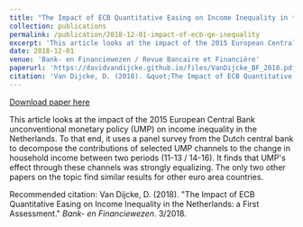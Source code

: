 ```yaml
---
title: "The Impact of ECB Quantitative Easing on Income Inequality in the Netherlands: a First Assessment"
collection: publications
permalink: /publication/2018-12-01-impact-of-ecb-qe-inequality
excerpt: 'This article looks at the impact of the 2015 European Central Bank unconventional monetary policy (UMP) on income inequality in the Netherlands. To that end, it uses a panel survey from the Dutch central bank to decompose the contributions of selected UMP channels to the change in household income between two periods (11-13 / 14-16). It finds that UMP&apos;s effect through these channels was strongly equalizing. The only two other papers on the topic find similar results for other euro area countries.'
date: 2018-12-01
venue: 'Bank- en Financiewezen / Revue Bancaire et Financière'
paperurl: 'https://davidvandijcke.github.io/files/VanDijcke_BF_2018.pdf'
citation: 'Van Dijcke, D. (2018). &quot;The Impact of ECB Quantitative Easing on Income Inequality in the Netherlands: a First Assessment.&quot;  <i>Bank- en Financiewezen</i>. 3/2018. '
---
```


<a href='https://davidvandijcke.github.io/files/VanDijcke_BF_2018.pdf'>Download paper here</a>

This article looks at the impact of the 2015 European Central Bank unconventional monetary policy (UMP) on income inequality in the Netherlands. To that end, it uses a panel survey from the Dutch central bank to decompose the contributions of selected UMP channels to the change in household income between two periods (11-13 / 14-16). It finds that UMP&apos;s effect through these channels was strongly equalizing. The only two other papers on the topic find similar results for other euro area countries.

Recommended citation: Van Dijcke, D. (2018). "The Impact of ECB Quantitative Easing on Income Inequality in the Netherlands: a First Assessment."  <i>Bank- en Financiewezen</i>. 3/2018. 